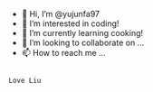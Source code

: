- 👋 Hi, I’m @yujunfa97
- 👀 I’m interested in coding!
- 🌱 I’m currently learning cooking!
- 💞️ I’m looking to collaborate on ...
- 📫 How to reach me ...

<!---
yujunfa97/yujunfa97 is a ✨ special ✨ repository because its `README.md` (this file) appears on your GitHub profile.
You can click the Preview link to take a look at your changes.
--->
                                                                                                  Love Liu
